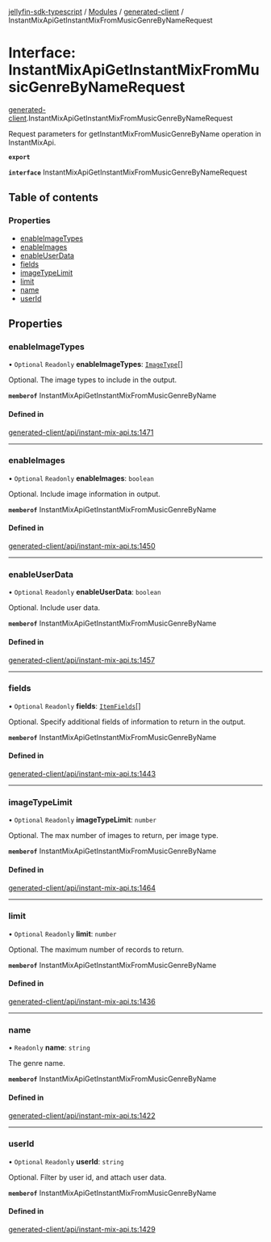 [jellyfin-sdk-typescript](../README.md) / [Modules](../modules.md) / [generated-client](../modules/generated_client.md) / InstantMixApiGetInstantMixFromMusicGenreByNameRequest

# Interface: InstantMixApiGetInstantMixFromMusicGenreByNameRequest

[generated-client](../modules/generated_client.md).InstantMixApiGetInstantMixFromMusicGenreByNameRequest

Request parameters for getInstantMixFromMusicGenreByName operation in InstantMixApi.

**`export`**

**`interface`** InstantMixApiGetInstantMixFromMusicGenreByNameRequest

## Table of contents

### Properties

- [enableImageTypes](generated_client.InstantMixApiGetInstantMixFromMusicGenreByNameRequest.md#enableimagetypes)
- [enableImages](generated_client.InstantMixApiGetInstantMixFromMusicGenreByNameRequest.md#enableimages)
- [enableUserData](generated_client.InstantMixApiGetInstantMixFromMusicGenreByNameRequest.md#enableuserdata)
- [fields](generated_client.InstantMixApiGetInstantMixFromMusicGenreByNameRequest.md#fields)
- [imageTypeLimit](generated_client.InstantMixApiGetInstantMixFromMusicGenreByNameRequest.md#imagetypelimit)
- [limit](generated_client.InstantMixApiGetInstantMixFromMusicGenreByNameRequest.md#limit)
- [name](generated_client.InstantMixApiGetInstantMixFromMusicGenreByNameRequest.md#name)
- [userId](generated_client.InstantMixApiGetInstantMixFromMusicGenreByNameRequest.md#userid)

## Properties

### enableImageTypes

• `Optional` `Readonly` **enableImageTypes**: [`ImageType`](../enums/generated_client.ImageType.md)[]

Optional. The image types to include in the output.

**`memberof`** InstantMixApiGetInstantMixFromMusicGenreByName

#### Defined in

[generated-client/api/instant-mix-api.ts:1471](https://github.com/thornbill/jellyfin-sdk-typescript/blob/c0c5b18/src/generated-client/api/instant-mix-api.ts#L1471)

___

### enableImages

• `Optional` `Readonly` **enableImages**: `boolean`

Optional. Include image information in output.

**`memberof`** InstantMixApiGetInstantMixFromMusicGenreByName

#### Defined in

[generated-client/api/instant-mix-api.ts:1450](https://github.com/thornbill/jellyfin-sdk-typescript/blob/c0c5b18/src/generated-client/api/instant-mix-api.ts#L1450)

___

### enableUserData

• `Optional` `Readonly` **enableUserData**: `boolean`

Optional. Include user data.

**`memberof`** InstantMixApiGetInstantMixFromMusicGenreByName

#### Defined in

[generated-client/api/instant-mix-api.ts:1457](https://github.com/thornbill/jellyfin-sdk-typescript/blob/c0c5b18/src/generated-client/api/instant-mix-api.ts#L1457)

___

### fields

• `Optional` `Readonly` **fields**: [`ItemFields`](../enums/generated_client.ItemFields.md)[]

Optional. Specify additional fields of information to return in the output.

**`memberof`** InstantMixApiGetInstantMixFromMusicGenreByName

#### Defined in

[generated-client/api/instant-mix-api.ts:1443](https://github.com/thornbill/jellyfin-sdk-typescript/blob/c0c5b18/src/generated-client/api/instant-mix-api.ts#L1443)

___

### imageTypeLimit

• `Optional` `Readonly` **imageTypeLimit**: `number`

Optional. The max number of images to return, per image type.

**`memberof`** InstantMixApiGetInstantMixFromMusicGenreByName

#### Defined in

[generated-client/api/instant-mix-api.ts:1464](https://github.com/thornbill/jellyfin-sdk-typescript/blob/c0c5b18/src/generated-client/api/instant-mix-api.ts#L1464)

___

### limit

• `Optional` `Readonly` **limit**: `number`

Optional. The maximum number of records to return.

**`memberof`** InstantMixApiGetInstantMixFromMusicGenreByName

#### Defined in

[generated-client/api/instant-mix-api.ts:1436](https://github.com/thornbill/jellyfin-sdk-typescript/blob/c0c5b18/src/generated-client/api/instant-mix-api.ts#L1436)

___

### name

• `Readonly` **name**: `string`

The genre name.

**`memberof`** InstantMixApiGetInstantMixFromMusicGenreByName

#### Defined in

[generated-client/api/instant-mix-api.ts:1422](https://github.com/thornbill/jellyfin-sdk-typescript/blob/c0c5b18/src/generated-client/api/instant-mix-api.ts#L1422)

___

### userId

• `Optional` `Readonly` **userId**: `string`

Optional. Filter by user id, and attach user data.

**`memberof`** InstantMixApiGetInstantMixFromMusicGenreByName

#### Defined in

[generated-client/api/instant-mix-api.ts:1429](https://github.com/thornbill/jellyfin-sdk-typescript/blob/c0c5b18/src/generated-client/api/instant-mix-api.ts#L1429)
